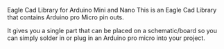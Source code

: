Eagle Cad Library for Arduino Mini and Nano This is an Eagle Cad Library that contains Arduino pro Micro pin outs.

It gives you a single part that can be placed on a schematic/board so you can simply solder in or plug in an Arduino pro micro into your project.
